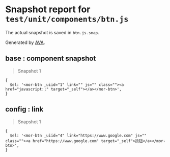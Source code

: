 # Snapshot report for `test/unit/components/btn.js`

The actual snapshot is saved in `btn.js.snap`.

Generated by [AVA](https://ava.li).

## base : component snapshot

> Snapshot 1

    {
      $el: '<mor-btn _uiid="1" link="" js="" class=""><a href="javascript:;" target="_self"></a></mor-btn>',
    }

## config : link

> Snapshot 1

    {
      $el: '<mor-btn _uiid="4" link="https://www.google.com" js="" class=""><a href="https://www.google.com" target="_self">按钮</a></mor-btn>',
    }
